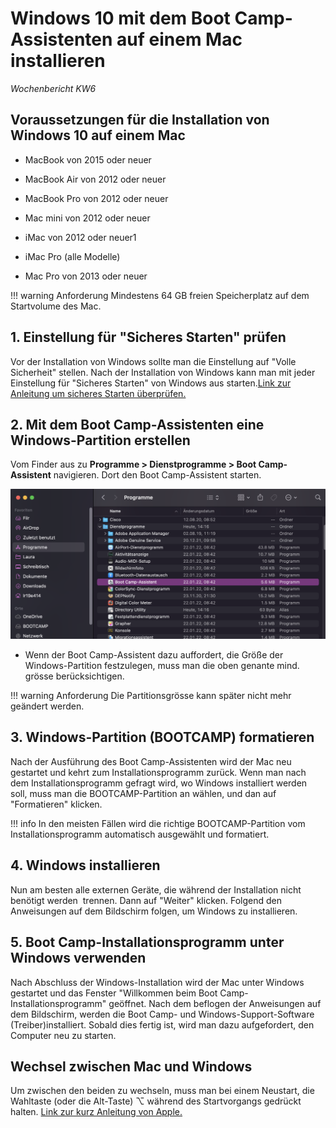 # Windows 10 mit dem Boot Camp-Assistenten auf einem Mac installieren

*Wochenbericht KW6*

## Voraussetzungen für die Installation von Windows 10 auf einem Mac

- MacBook von 2015 oder neuer
- MacBook Air von 2012 oder neuer
- MacBook Pro von 2012 oder neuer
- Mac mini von 2012 oder neuer

- iMac von 2012 oder neuer1
- iMac Pro (alle Modelle)
- Mac Pro von 2013 oder neuer

!!! warning Anforderung
    Mindestens 64 GB freien Speicherplatz auf dem Startvolume des Mac.

## 1. Einstellung für "Sicheres Starten" prüfen

Vor der Installation von Windows sollte man die Einstellung auf "Volle Sicherheit" stellen. Nach der Installation von Windows kann man mit jeder Einstellung für "Sicheres Starten" von Windows aus starten.[Link zur Anleitung um sicheres Starten überprüfen.](https://support.apple.com/de-de/HT208198)

## 2. Mit dem Boot Camp-Assistenten eine Windows-Partition erstellen

Vom Finder aus zu **Programme > Dienstprogramme > Boot Camp-Assistent** navigieren. Dort den Boot Camp-Assistent starten.

![Boot Camp-Assistent](../img/w/w6/1.png)

- Wenn der Boot Camp-Assistent dazu auffordert, die Größe der Windows-Partition festzulegen, muss man die oben genante mind. grösse berücksichtigen.

!!! warning Anforderung
    Die Partitionsgrösse kann später nicht mehr geändert werden.

## 3. Windows-Partition (BOOTCAMP) formatieren

Nach der Ausführung des Boot Camp-Assistenten wird der Mac neu gestartet und kehrt zum Installationsprogramm zurück. Wenn man nach dem Installationsprogramm gefragt wird, wo Windows installiert werden soll, muss man die BOOTCAMP-Partition an wählen, und dan auf "Formatieren" klicken.

!!! info
    In den meisten Fällen wird die richtige BOOTCAMP-Partition vom Installationsprogramm automatisch ausgewählt und formatiert.

## 4. Windows installieren

Nun am besten alle externen Geräte, die während der Installation nicht benötigt werden  trennen. Dann auf "Weiter" klicken. Folgend den Anweisungen auf dem Bildschirm folgen, um Windows zu installieren.

## 5. Boot Camp-Installationsprogramm unter Windows verwenden

Nach Abschluss der Windows-Installation wird der Mac unter Windows gestartet und das Fenster "Willkommen beim Boot Camp-Installationsprogramm" geöffnet. Nach dem beflogen der Anweisungen auf dem Bildschirm, werden die Boot Camp- und Windows-Support-Software (Treiber)installiert. Sobald dies fertig ist, wird man dazu aufgefordert, den Computer neu zu starten.

## Wechsel zwischen Mac und Windows

Um zwischen den beiden zu wechseln, muss man bei einem Neustart, die Wahltaste (oder die Alt-Taste) ⌥ während des Startvorgangs gedrückt halten. [Link zur kurz Anleitung von Apple.](https://support.apple.com/de-de/HT208123)

